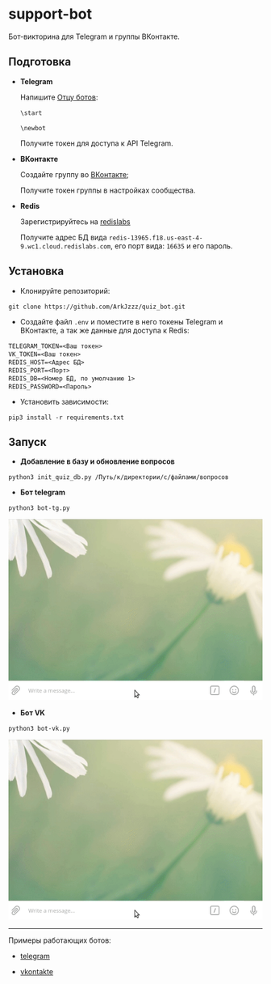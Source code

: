 # support-bot 

Бот-викторина для Telegram и группы ВКонтакте.


## Подготовка

- **Telegram**

    Напишите [Отцу ботов](https://telegram.me/BotFather):

    ```
    \start
    ```

    ```
    \newbot
    ```

    Получите токен для доступа к API Telegram.

- **ВКонтакте**

    Создайте группу во [ВКонтакте](https://vk.com/groups?tab=admin);

    Получите токен группы в настройках сообщества.

- **Redis**

    Зарегистрируйтесь на [redislabs](https://redislabs.com/)

    Получите адрес БД вида `redis-13965.f18.us-east-4-9.wc1.cloud.redislabs.com`, его порт вида: `16635` и его пароль.


## Установка

- Клонируйте репозиторий:
```
git clone https://github.com/ArkJzzz/quiz_bot.git
```

- Создайте файл ```.env``` и поместите в него токены Telegram и ВКонтакте, а так же данные для доступа к Redis:
```
TELEGRAM_TOKEN=<Ваш токен>
VK_TOKEN=<Ваш токен>
REDIS_HOST=<Адрес БД>
REDIS_PORT=<Порт>
REDIS_DB=<Номер БД, по умолчанию 1>
REDIS_PASSWORD=<Пароль>
```

- Установить зависимости:
```
pip3 install -r requirements.txt
```

## Запуск

- **Добавление в базу и обновление вопросов**
```
python3 init_quiz_db.py /Путь/к/директории/с/файлами/вопросов
```

- **Бот telegram**

```
python3 bot-tg.py
```
![](examination_tg.gif)

- **Бот VK**

```
python3 bot-vk.py
```
![](examination_tg.gif)


------
Примеры работающих ботов:

- [telegram](tg://resolve?domain=arkjzzz_quiz_bot)

- [vkontakte](https://vk.com/im?sel=-189341550)
